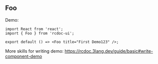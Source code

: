 ## Foo

Demo:

```tsx
import React from 'react';
import { Foo } from 'rcdoc-ui';

export default () => <Foo title="First Demo123" />;
```

More skills for writing demo: https://rcdoc.3lang.dev/guide/basic#write-component-demo
